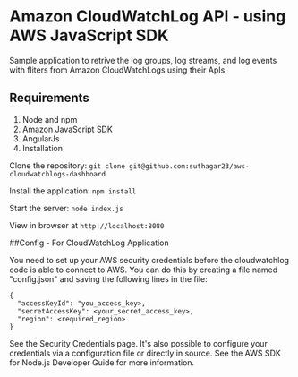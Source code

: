 # Amazon CloudWatchLog API - using AWS JavaScript SDK

Sample application to retrive the log groups, log streams, and log events with fliters from Amazon CloudWatchLogs using their ApIs

## Requirements

1. Node and npm
2. Amazon JavaScript SDK
3. AngularJs
4. Installation

Clone the repository: `git clone git@github.com:suthagar23/aws-cloudwatchlogs-dashboard`

Install the application: `npm install`

Start the server: `node index.js`

View in browser at `http://localhost:8080`

##Config - For CloudWatchLog Application

You need to set up your AWS security credentials before the cloudwatchlog code is able to connect to AWS. You can do this by creating a file named "config.json" and saving the following lines in the file:

    { 
      "accessKeyId": "you_access_key>, 
      "secretAccessKey": <your_secret_access_key>, 
      "region": <required_region> 
    }
See the Security Credentials page. It's also possible to configure your credentials via a configuration file or directly in source. See the AWS SDK for Node.js Developer Guide for more information.

